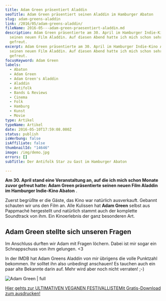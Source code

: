 ```yaml
---
title: Adam Green präsentiert Aladdin
seoTitle: Adam Green präsentiert seinen Aladdin im Hamburger Abaton
slug: adam-greens-aladdin
link: /2016/05/adam-greens-aladdin/
fileName: 2016-05---adam-green-praesentiert-aladdin.md
description: Adam Green präsentierte am 30. April im Hamburger Indie-Kino Abaton
  seinen neuen Film Aladdin. Auf diesen Abend hatte ich mich schon sehr lange
  gefreut.
excerpt: Adam Green präsentierte am 30. April im Hamburger Indie-Kino Abaton
  seinen neuen Film Aladdin. Auf diesen Abend hatte ich mich schon sehr lange
  gefreut.
focusKeyword: Adam Green
labels:
  - Abaton
  - Adam Green
  - Adam Green's Aladdin
  - Aladdin
  - Antifolk
  - Bands & Reviews
  - Cinema
  - Folk
  - Hamburg
  - Kunst
  - Movie
type: Artikel
typeName: Artikel
date: 2016-05-10T17:59:08.000Z
status: publish
isWerbung: false
isAffiliate: false
thumbnailId: "14646"
image: /img/demo.jpg
errors: []
subTitle: Der Antifolk Star zu Gast im Hamburger Abaton
  
---
```


**Am 30. April stand eine Veranstaltung an, auf die ich mich schon Monate zuvor
gefreut hatte: Adam Green präsentierte seinen neuen Film Aladdin im Hamburger
Indie-Kino Abaton** .

Zuerst begrüßte er die Gäste, das Kino war natürlich ausverkauft. Gebannt
schauten wir uns den Film an. Alle Kulissen hat **Adam Green** selbst aus
Pappmaché hergestellt und natürlich stammt auch der komplette Soundtrack von
ihm. Ein Kinoerlebnis der ganz besonderen Art.

## Adam Green stellte sich unseren Fragen

Im Anschluss durften wir Adam mit Fragen löchern. Dabei ist mir sogar ein
Schnappschuss von ihm gelungen. &lt;3

In der IMDB hat Adam Greens Aladdin von mir übrigens die volle Punktzahl
bekommen. Ihr solltet ihn also unbedingt anschauen! Es tauchen auch ein paar
alte Bekannte darin auf. Mehr wird aber noch nicht verraten! ;-)

![Adam Green | full](http://cardamonchai.com/wp-content/uploads/2016/05/26644858502_850a7a7e80_z.jpg)

[Hier gehts zur ULTIMATIVEN VEGANEN FESTIVALLISTEMit Gratis-Download zum ausdrucken!](/2015/03/die-ultimative-vegane-festivalliste)

  